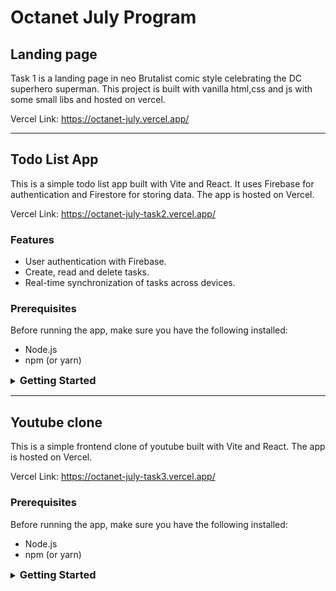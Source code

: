 # Octanet July Program
## Landing page
Task 1 is a landing page in neo Brutalist comic style celebrating the DC superhero superman. This project is built with vanilla html,css and js with some small libs and hosted on vercel.

Vercel Link: https://octanet-july.vercel.app/

---
## Todo List App

This is a simple todo list app built with Vite and React. It uses Firebase for authentication and Firestore for storing data. The app is hosted on Vercel.

Vercel Link: https://octanet-july-task2.vercel.app/

### Features

- User authentication with Firebase.
- Create, read and delete tasks.
- Real-time synchronization of tasks across devices.

### Prerequisites

Before running the app, make sure you have the following installed:

- Node.js
- npm (or yarn)
<details>
   <summary><h3 style="display:inline;">Getting Started</h3></summary>
   
   1. Clone the repository:
   ```bash
   git clone https://github.com/0adiy/OCTANET_JULY
   ```
   
   2. Install dependencies:
   ```bash
   cd task2
   npm install
   ```
   or
   ```bash
   cd task2
   yarn
   ```
   
   3. Set up Firebase:
   
      - Create a new Firebase project at [https://console.firebase.google.com](https://console.firebase.google.com).
      - Enable Authentication and Firestore in the Firebase project settings.
      - Copy the Firebase configuration object from the project settings and replace the placeholders in the `src/firebase.js` file.
   
   4. Start the development server:
   ```bash
   npm run dev
   ```
   or
   ```bash
   yarn dev
   ```
   
   5. Open the app in your browser:
   ```bash
   http://localhost:5173/
   ```
</details>

---
## Youtube clone

This is a simple frontend clone of youtube built with Vite and React. The app is hosted on Vercel.

Vercel Link: https://octanet-july-task3.vercel.app/

### Prerequisites

Before running the app, make sure you have the following installed:

- Node.js
- npm (or yarn)

<details>
   <summary><h3 style="display:inline;">Getting Started</h3></summary>

1. Clone the repository:
```bash
git clone https://github.com/0adiy/OCTANET_JULY
```

2. Install dependencies:
```bash 
cd task3
npm install
```
or
```bash 
cd task3
yarn
```

3. Start the development server:
```bash 
npm run dev
```
or
```bash 
yarn dev
```

4. Open the app in your browser:
```bash 
http://localhost:5173/
```
</details>
